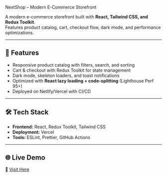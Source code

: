 NextShop – Modern E-Commerce Storefront

A modern e-commerce storefront built with **React, Tailwind CSS, and Redux Toolkit**.  
Features product catalog, cart, checkout flow, dark mode, and performance optimizations.

---

## 🚀 Features
- Responsive product catalog with filters, search, and sorting
- Cart & checkout with Redux Toolkit for state management
- Dark mode, skeleton loaders, and toast notifications
- Optimized with **React lazy loading + code-splitting** (Lighthouse Perf 95+)
- Deployed on Netlify/Vercel with CI/CD

---

## 🛠️ Tech Stack
- **Frontend:** React, Redux Toolkit, Tailwind CSS
- **Deployment:**  Vercel
- **Tools:** ESLint, Prettier, GitHub Actions

---

## 🌐 Live Demo
🔗 [Visit Here](https://your-live-demo-link)
